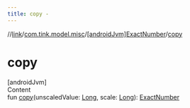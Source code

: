 ```yaml
---
title: copy -
---
```

//[link](../../index.md)/[com.tink.model.misc](../index.md)/[[androidJvm]ExactNumber](index.md)/[copy](copy.md)



# copy  
[androidJvm]  
Content  
fun [copy](copy.md)(unscaledValue: [Long](https://kotlinlang.org/api/latest/jvm/stdlib/kotlin/-long/index.html), scale: [Long](https://kotlinlang.org/api/latest/jvm/stdlib/kotlin/-long/index.html)): [ExactNumber](index.md)  



